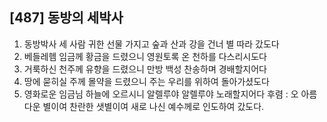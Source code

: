 ## [487] 동방의 세박사

1) 동방박사 세 사람 귀한 선물 가지고 숲과 산과 강을 건너 별 따라 갔도다
2) 베들레헴 임금께 황금을 드렸으니 영원토록 온 천하를 다스리시도다
3) 거룩하신 천주께 유향을 드렸으니 만방 백성 찬송하며 경배할지어다
4) 땅에 묻히실 주께 몰약을 드렸으니 주는 우리를 위하여 돌아가셨도다
5) 영화로운 임금님 하늘에 오르시니 알렐루야 알렐루야 노래할지어다
후렴 : 오 아름다운 별이여 찬란한 샛별이여 새로 나신 예수께로 인도하여 갔도다.
